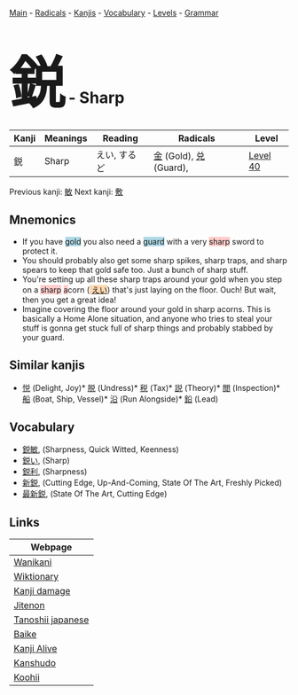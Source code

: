 <style> bigfont {font-size: 100px}</style>
[Main](../index.md) -
[Radicals](../radicals.md) -
[Kanjis](../kanjis.md) -
[Vocabulary](../vocabulary.md) -
[Levels](../levels.md) -
[Grammar](../grammar.md)
# <bigfont> 鋭</bigfont> - Sharp 

| Kanji | Meanings | Reading | Radicals | Level |
| --- | --- | --- | --- | --- |
| 鋭 | Sharp | えい, するど | [金](../radicals/金.md) (Gold), [兑](../radicals/兑.md) (Guard),  | [Level 40](../levels/wk_level40.md) |

Previous kanji: [敏](敏.md) Next kanji: [敷](敷.md) 

## Mnemonics
 * If you have <span style="background-color:#ADD8E6"> gold</span> you also need a <span style="background-color:#ADD8E6"> guard</span> with a very <span style="background-color:#ffcccb"> sharp</span> sword to protect it.
* You should probably also get some sharp spikes, sharp traps, and sharp spears to keep that gold safe too. Just a bunch of sharp stuff.
* You're setting up all these sharp traps around your gold when you step on a <span style="background-color:#ffcccb"> sharp</span> <span style="background-color:#ffcccb"> a</span>corn (<span style="background-color:#fed8b1"> [えい](https://jisho.org/search/えい)</span>) that's just laying on the floor. Ouch! But wait, then you get a great idea!
* Imagine covering the floor around your gold in sharp acorns. This is basically a Home Alone situation, and anyone who tries to steal your stuff is gonna get stuck full of sharp things and probably stabbed by your guard.


## Similar kanjis
 * [悦](悦.md) (Delight, Joy)* [脱](脱.md) (Undress)* [税](税.md) (Tax)* [説](説.md) (Theory)* [閲](閲.md) (Inspection)* [船](船.md) (Boat, Ship, Vessel)* [沿](沿.md) (Run Alongside)* [鉛](鉛.md) (Lead)


## Vocabulary
 * [鋭敏](../vocabulary/鋭.md), (Sharpness, Quick Witted, Keenness)
* [鋭い](../vocabulary/鋭.md), (Sharp)
* [鋭利](../vocabulary/鋭.md), (Sharpness)
* [新鋭](../vocabulary/鋭.md), (Cutting Edge, Up-And-Coming, State Of The Art, Freshly Picked)
* [最新鋭](../vocabulary/鋭.md), (State Of The Art, Cutting Edge)



## Links 

| Webpage |
| --- |
| [Wanikani          ](https://www.wanikani.com/kanji/鋭) |
| [Wiktionary        ](https://en.wiktionary.org/wiki/鋭) |
| [Kanji damage      ](http://www.kanjidamage.com/kanji/search?utf8=✓&q=鋭) |
| [Jitenon           ](https://jitenon.com/kanji/鋭) |
| [Tanoshii japanese ](https://www.tanoshiijapanese.com/dictionary/kanji.cfm?k=鋭) |
| [Baike             ](https://baike.baidu.com/item/鋭) |
| [Kanji Alive       ](https://app.kanjialive.com/鋭) |
| [Kanshudo          ](https://www.kanshudo.com/searchmn?q=鋭) |
| [Koohii            ](https://kanji.koohii.com/study/kanji/鋭) |
